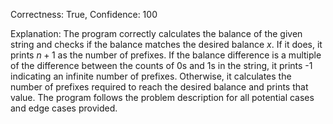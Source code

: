 Correctness: True, Confidence: 100

Explanation: The program correctly calculates the balance of the given string and checks if the balance matches the desired balance $x$. If it does, it prints $n+1$ as the number of prefixes. If the balance difference is a multiple of the difference between the counts of 0s and 1s in the string, it prints -1 indicating an infinite number of prefixes. Otherwise, it calculates the number of prefixes required to reach the desired balance and prints that value. The program follows the problem description for all potential cases and edge cases provided.